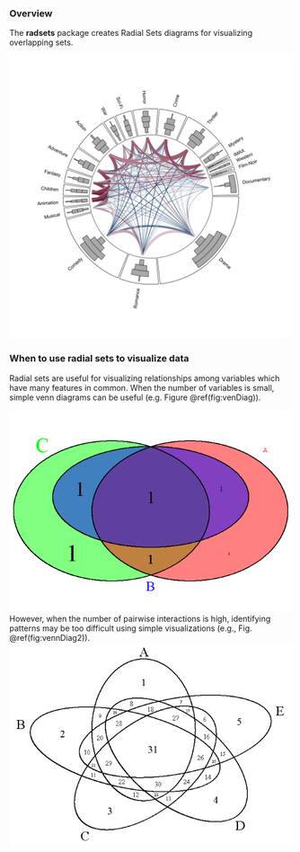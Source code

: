 
<!-- README.md is generated from README.Rmd. Please edit that file -->
### Overview

The **radsets** package creates Radial Sets diagrams for visualizing overlapping sets.

<img src= "./README-examplePlot-1.svg">

### When to use radial sets to visualize data

Radial sets are useful for visualizing relationships among variables which have many features in common. When the number of variables is small, simple venn diagrams can be useful (e.g. Figure @ref(fig:venDiag)).

![Example of a simple overlapping set using a venn diagram.](README-vennDiag-1.png) However, when the number of pairwise interactions is high, identifying patterns may be too difficult using simple visualizations (e.g., Fig. @ref(fig:vennDiag2)). ![Example of a more complicated overlapping set using a venn diagram.](README-vennDiag2-1.png)
